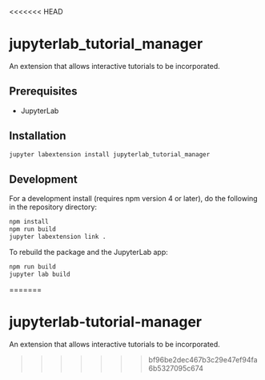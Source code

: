 <<<<<<< HEAD
# jupyterlab_tutorial_manager

An extension that allows interactive tutorials to be incorporated.


## Prerequisites

* JupyterLab

## Installation

```bash
jupyter labextension install jupyterlab_tutorial_manager
```

## Development

For a development install (requires npm version 4 or later), do the following in the repository directory:

```bash
npm install
npm run build
jupyter labextension link .
```

To rebuild the package and the JupyterLab app:

```bash
npm run build
jupyter lab build
```

=======
# jupyterlab-tutorial-manager
An extension that allows interactive tutorials to be incorporated.
>>>>>>> bf96be2dec467b3c29e47ef94fa6b5327095c674
